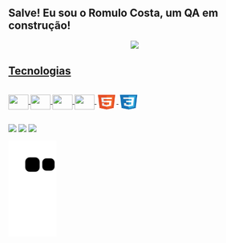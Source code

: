## Salve! Eu sou o Romulo Costa, um QA em construção!
<div align="center">  
<a href="https:www.linkedin.com/in/RomuloSegato"/> 
<img height="180em" src="https://github-readme-stats.vercel.app/api?username=romulowisemind&show_icons=true&theme=dark&include_all_commits=true&count_private=true"/>
</div>

## Tecnologias
  
<div style = "display: inline_block"><br>
  <img align = "center" width="40" height="30" src="https://cdn.jsdelivr.net/gh/devicons/devicon/icons/git/git-original.svg"/> 
  <img align = "center" width="40" height="30" src="https://cdn.jsdelivr.net/gh/devicons/devicon/icons/androidstudio/androidstudio-original.svg"/> 
  <img align = "center" width="40" height="30" src="https://cdn.jsdelivr.net/gh/devicons/devicon/icons/flutter/flutter-original.svg"/> 
  <img align = "center" width="40" height="30" src="https://cdn.jsdelivr.net/gh/devicons/devicon/icons/dart/dart-original.svg"/>
  <img align = "center" width="40" height="30" src="https://raw.githubusercontent.com/devicons/devicon/master/icons/html5/html5-original.svg"/>
  <img align = "center" width="40" height="30" src="https://raw.githubusercontent.com/devicons/devicon/master/icons/css3/css3-original.svg"/>
</div>
          
##
  
<div>
  <a href="https://www.linkedin.com/in/romulosegato" target="_blank"><img src="https://img.shields.io/badge/-LinkedIn-%230077B5?style=for-the-badge&logo=linkedin&logoColor=white" target="_blank"></a>   
  <a href="https://api.whatsapp.com/send?phone=5534996528235" target="_blank"><img src="https://img.shields.io/badge/WhatsApp-25D366?style=for-the-badge&logo=whatsapp&logoColor=white" target="_blank"></a>
  <a href="mailto:romulocs38@gmail.com" target="_blank"><img src="https://img.shields.io/badge/Gmail-D14836?style=for-the-badge&logo=gmail&logoColor=white" target="_blank"></a>   

  ![Snake animation](https://github.com/romulowisemind/romulowisemind/blob/output/github-contribution-grid-snake.svg)
  
</div>
